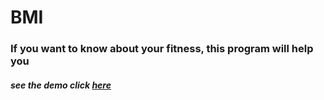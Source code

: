 # BMI 

### If you want to know about your fitness, this program will help you


##### see the demo click [here](https://mohammadMj98.github.io/bmi)